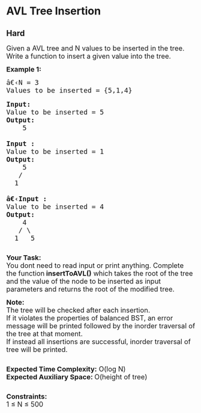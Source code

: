 # AVL Tree Insertion
## Hard 
<div class="problem-statement">
                <p></p><p><span style="font-size:18px">Given a AVL tree and N values to be inserted in the tree. Write a function to insert a given value into the tree.</span></p>

<p><span style="font-size:18px"><strong>Example 1:</strong></span></p>

<pre><span style="font-size:18px">â€‹N = 3
Values to be inserted = {5,1,4}</span>

<span style="font-size:18px"><strong>Input:      </strong>
Value to be inserted = 5
<strong>Output:</strong>
    5

</span><span style="font-size:18px"><strong>Input :      </strong>
Value to be inserted = 1
<strong>Output:</strong>
    5
   /
  1

</span><span style="font-size:18px"><strong>â€‹Input :      </strong>
Value to be inserted = 4
<strong>Output:</strong>
    4
   / \
  1   5</span></pre>

<p><br>
<span style="font-size:18px"><strong>Your Task: &nbsp;</strong><br>
You dont need to read input or print anything. Complete the function<strong> insertToAVL()</strong> which takes the root of the tree and the value of the node to be inserted as input parameters and returns the root of the modified tree.</span></p>

<p><span style="font-size:18px"><strong>Note:</strong><br>
The tree will be checked after each insertion.&nbsp;<br>
If it violates the properties of balanced BST, an error message will be printed followed by the inorder traversal of the tree at that moment.<br>
If instead all insertions are successful, inorder traversal of tree will be printed.</span></p>

<p><br>
<span style="font-size:18px"><strong>Expected Time Complexity:</strong> O(log N)<br>
<strong>Expected Auxiliary Space: </strong>O(height of tree)</span></p>

<p><br>
<span style="font-size:18px"><strong>Constraints:</strong><br>
1 ≤ N ≤ 500</span></p>
 <p></p>
            </div>